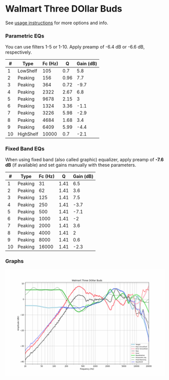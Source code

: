 # Walmart Three DOllar Buds
See [usage instructions](https://github.com/jaakkopasanen/AutoEq#usage) for more options and info.

### Parametric EQs
You can use filters 1-5 or 1-10. Apply preamp of -6.4 dB or -6.6 dB, respectively.

|   # | Type      |   Fc (Hz) |    Q |   Gain (dB) |
|-----|-----------|-----------|------|-------------|
|   1 | LowShelf  |       105 | 0.7  |         5.8 |
|   2 | Peaking   |       156 | 0.96 |         7.7 |
|   3 | Peaking   |       364 | 0.72 |        -9.7 |
|   4 | Peaking   |      2322 | 2.67 |         6.8 |
|   5 | Peaking   |      9678 | 2.15 |         3   |
|   6 | Peaking   |      1324 | 3.36 |        -1.1 |
|   7 | Peaking   |      3226 | 5.98 |        -2.9 |
|   8 | Peaking   |      4684 | 1.68 |         3.4 |
|   9 | Peaking   |      6409 | 5.99 |        -4.4 |
|  10 | HighShelf |     10000 | 0.7  |        -2.1 |

### Fixed Band EQs
When using fixed band (also called graphic) equalizer, apply preamp of **-7.6 dB** (if available) and set gains manually with these parameters.

|   # | Type    |   Fc (Hz) |    Q |   Gain (dB) |
|-----|---------|-----------|------|-------------|
|   1 | Peaking |        31 | 1.41 |         6.5 |
|   2 | Peaking |        62 | 1.41 |         3.6 |
|   3 | Peaking |       125 | 1.41 |         7.5 |
|   4 | Peaking |       250 | 1.41 |        -3.7 |
|   5 | Peaking |       500 | 1.41 |        -7.1 |
|   6 | Peaking |      1000 | 1.41 |        -2   |
|   7 | Peaking |      2000 | 1.41 |         3.6 |
|   8 | Peaking |      4000 | 1.41 |         2   |
|   9 | Peaking |      8000 | 1.41 |         0.6 |
|  10 | Peaking |     16000 | 1.41 |        -2.3 |

### Graphs
![](./Walmart%20Three%20DOllar%20Buds.png)

